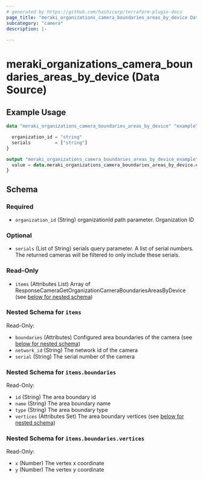 ```yaml
---
# generated by https://github.com/hashicorp/terraform-plugin-docs
page_title: "meraki_organizations_camera_boundaries_areas_by_device Data Source - terraform-provider-meraki"
subcategory: "camera"
description: |-
  
---
```


# meraki_organizations_camera_boundaries_areas_by_device (Data Source)



## Example Usage

```terraform
data "meraki_organizations_camera_boundaries_areas_by_device" "example" {

  organization_id = "string"
  serials         = ["string"]
}

output "meraki_organizations_camera_boundaries_areas_by_device_example" {
  value = data.meraki_organizations_camera_boundaries_areas_by_device.example.items
}
```

<!-- schema generated by tfplugindocs -->
## Schema

### Required

- `organization_id` (String) organizationId path parameter. Organization ID

### Optional

- `serials` (List of String) serials query parameter. A list of serial numbers. The returned cameras will be filtered to only include these serials.

### Read-Only

- `items` (Attributes List) Array of ResponseCameraGetOrganizationCameraBoundariesAreasByDevice (see [below for nested schema](#nestedatt--items))

<a id="nestedatt--items"></a>
### Nested Schema for `items`

Read-Only:

- `boundaries` (Attributes) Configured area boundaries of the camera (see [below for nested schema](#nestedatt--items--boundaries))
- `network_id` (String) The network id of the camera
- `serial` (String) The serial number of the camera

<a id="nestedatt--items--boundaries"></a>
### Nested Schema for `items.boundaries`

Read-Only:

- `id` (String) The area boundary id
- `name` (String) The area boundary name
- `type` (String) The area boundary type
- `vertices` (Attributes Set) The area boundary vertices (see [below for nested schema](#nestedatt--items--boundaries--vertices))

<a id="nestedatt--items--boundaries--vertices"></a>
### Nested Schema for `items.boundaries.vertices`

Read-Only:

- `x` (Number) The vertex x coordinate
- `y` (Number) The vertex y coordinate
